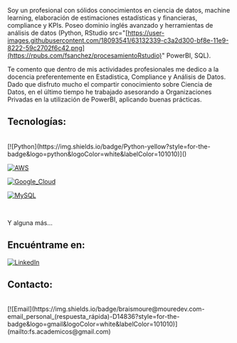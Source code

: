 Soy un profesional con sólidos conocimientos en ciencia de datos, machine learning, elaboración de estimaciones estadísticas y financieras, compliance y KPIs. Poseo dominio inglés avanzado y herramientas de análisis de datos (Python, RStudio src="[https://user-images.githubusercontent.com/18093541/63132339-c3a2d300-bf8e-11e9-8222-59c2702f6c42.png](https://rpubs.com/fsanchez/procesamientoRstudio)" PowerBI, SQL).

Te comento que dentro de mis actividades profesionales me dedico a la docencia preferentemente en Estadistica, Compliance y Análisis de Datos. Dado que disfruto mucho el compartir conocimiento sobre Ciencia de Datos, en el último tiempo he trabajado asesorando a Organizaciones Privadas en la utilización de PowerBI, aplicando buenas prácticas.


## Tecnologías:

</br>
[![Python](https://img.shields.io/badge/Python-yellow?style=for-the-badge&logo=python&logoColor=white&labelColor=101010)]()

[![AWS](https://img.shields.io/badge/AWS-232F3E?style=for-the-badge&logo=amazon-aws&logoColor=white&labelColor=101010)]()

[![Google_Cloud](https://img.shields.io/badge/Google_Cloud-4285F4?style=for-the-badge&logo=googlecloud&logoColor=white&labelColor=101010)]()
</br>

[![MySQL](https://img.shields.io/badge/MySQL-4479A1?style=for-the-badge&logo=mysql&logoColor=white&labelColor=101010)]()

</br>

Y alguna más...

## Encuéntrame en:

[![LinkedIn](https://img.shields.io/badge/LinkedIn-Freddy_Sanchez-0077B5?style=for-the-badge&logo=linkedin&logoColor=white&labelColor=101010)](https://www.linkedin.com/in/freddy-sanchez-vallejos/) 



## Contacto:

</br>
[![Email](https://img.shields.io/badge/braismoure@mouredev.com-email_personal_(respuesta_rápida)-D14836?style=for-the-badge&logo=gmail&logoColor=white&labelColor=101010)](mailto:fs.academicos@gmail.com)
</br>
